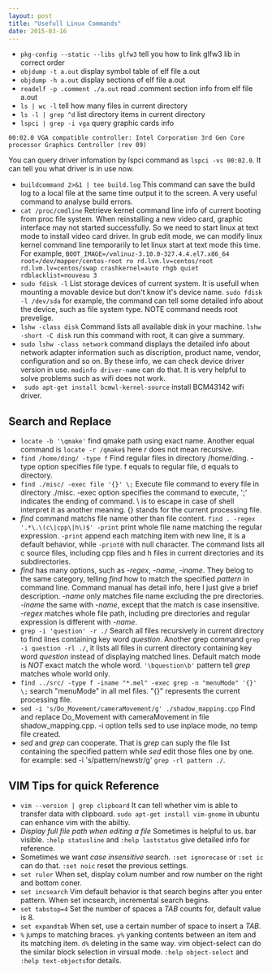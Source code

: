 ```yaml
---
layout: post
title: "Usefull Linux Commands" 
date: 2015-03-16
---
```

- `pkg-config --static --libs glfw3`  tell you how to link glfw3 lib in correct order  
- `objdump -t a.out` display symbol table of elf file a.out
- `objdump -h a.out` display sections of elf file a.out
- `readelf -p .comment ./a.out` read .comment section info from elf file a.out
- `ls | wc -l` tell how many files in current directory 
- `ls -l | grep ^d` list directory items in current directory
- `lspci | grep -i vga` query graphic cards info   
```
00:02.0 VGA compatible controller: Intel Corporation 3rd Gen Core processor Graphics Controller (rev 09)
```   
You can query driver infomation by lspci command as `lspci -vs 00:02.0`. 
It can tell you what driver is in use now.   
- `buildcommand 2>&1 | tee build.log` This command can save the build 
log to a local file at the same time output it to the screen. A very 
useful command to analyse build errors.
- `cat /proc/cmdline` Retrieve kernel command line info of current booting 
   from proc file system. When reinstalling a new video card, graphic interface
   may not started successfully. So we need to start linux at text mode to install 
   video card driver. In grub edit mode, we can modify linux kernel command line 
   temporarily to let linux start at text mode this time. For example,
   `BOOT_IMAGE=/vmlinuz-3.10.0-327.4.4.el7.x86_64 root=/dev/mapper/centos-root ro rd.lvm.lv=centos/root rd.lvm.lv=centos/swap crashkernel=auto rhgb quiet rdblacklist=nouveau
    3 `
- `sudo fdisk -l` List storage devices of current system. It is usefull when 
mounting a movable device but don't know it's device name. `sudo fdisk -l /dev/sda` 
for example, the command can tell some detailed info about the device, such as file 
system type. NOTE command needs root prevelige.
- `lshw -class disk` Command lists all available disk in your machine.
  `lshw -short -C disk` run this command with root, it can give a summary.
- `sudo lshw -class network` command displays the detailed info 
about network adapter information such as discription, product 
name, vendor, configuration and so on. By these info, we can 
check device driver version in use. `modinfo driver-name` 
can do that. It is very helpful to solve problems such as 
wifi does not work.
- ` sudo apt-get install bcmwl-kernel-source` install BCM43142 
wifi driver.
 
## Search and Replace

- `locate -b '\qmake'` find qmake path using exact name. Another equal command is `locate -r /qmake$` here *r* 
  does not mean recursive.
- `find /home/ding/ -type f` Find regular files in directory /home/ding. -type option specifies file type. 
  f equals to regular file, d equals to directory.  
- `find ./misc/ -exec file '{}' \;` Execute file command to every file in directory ./misc. -exec option 
  specifies the command to execute, ';' indicates the ending of command. \ is to escape in case of shell 
  interpret it as another meaning. {} stands for the current processing file.   
- *find* command matchs file name other than file content. 
  `find . -regex '.*\.\(c\|cpp\|h\)$' -print` print whole file name matching 
  the regular expression. `-print` append each matching item with new line, 
  it is a default behavior, while `-print0` with null character. The command 
  lists all c source files, including cpp files and h files in current 
  directories and its subdirectories.   
- *find* has many options, such as *-regex*, *-name*, *-iname*. They belog 
to the same category, telling *find* how to match the specified *pattern* 
in command line. Command manual has detail info, here I just give a brief 
description.    *-name* only matches file name excluding the pre directories.  
*-iname* the same with *-name*, except that the match is case insensitive.    
*-regex* matches whole file path, including pre directories and regular 
expression is different with *-name*.
- `grep -i 'question' -r ./` Search all files recursively in current directory 
to find lines containing key word *question*. Another grep command 
`grep -i question -rl ./`, it lists all files in current directory containing key 
word *question* instead of displaying matched lines. Default match mode is *NOT* 
exact match the whole word. `'\bquestion\b'` pattern tell *grep* matches whole 
world only. 
- `find ../src/ -type f -iname "*.mel" -exec grep -n "menuMode" '{}' \;` search 
  "menuMode" in all mel files. "{}" represents the current processing file.
- `sed -i 's/Do_Movement/cameraMovement/g' ./shadow_mapping.cpp` Find and replace Do_Movement with cameraMovement 
in file shadow_mapping.cpp. -i option tells sed to use inplace mode, no temp file created.  
- *sed* and *grep* can cooperate. That is *grep* can suply the file list containing the specified pattern while 
*sed* edit those files one by one. for example: sed -i 's/pattern/newstr/g' `grep -rl pattern ./`.

## VIM Tips for quick Reference

- `vim --version | grep clipboard` It can tell whether vim is able 
to transfer data with clipboard. `sudo apt-get install vim-gnome` 
in ubuntu can enhance vim with the abiltiy.
- *Display full file path when editing a file* Sometimes is helpful to us.
  bar visible. `:help statusline` and `:help laststatus` give detailed info for 
  reference.
- Sometimes we want *case insensitive* search. `:set ignorecase` or `:set ic` 
  can do that. `:set noic` reset the previous settings.
- `set ruler` When set, display colum number and row number on the right and bottom 
  coner.
- `set incsearch` Vim default behavior is that search begins after you enter pattern.
  When set incsearch, incremental search begins.
- `set tabstop=4` Set the number of spaces a *TAB* counts for, default value is 8.
- `set expandtab` When set, use a certain number of space to insert a *TAB*.
- `%` jumps to matching braces. `y%` yanking contents between an item and its matching 
  item. `d%` deleting in the same way. vim object-select can do the similar block 
  selection in virsual mode. `:help object-select` and `:help text-objects`for details.
